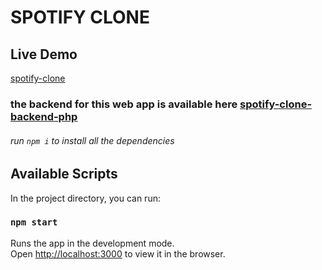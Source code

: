 # SPOTIFY CLONE
## Live Demo

[spotify-clone](https://spotify-react-73.web.app/)
### the backend for this web app is available here [spotify-clone-backend-php](https://github.com/rana-shoaib/spotify-clone-backend-php)
###### run `npm i` to install all the dependencies
## Available Scripts

In the project directory, you can run:

### `npm start`

Runs the app in the development mode.<br />
Open [http://localhost:3000](http://localhost:3000) to view it in the browser.
